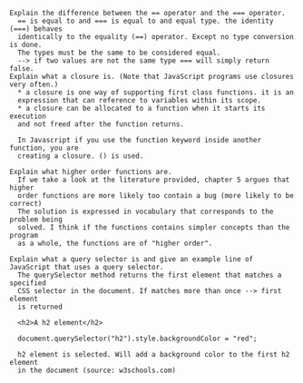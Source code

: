 
    Explain the difference between the == operator and the === operator.
      == is equal to and === is equal to and equal type. the identity (===) behaves
      identically to the equality (==) operator. Except no type conversion is done.
      The types must be the same to be considered equal.
      --> if two values are not the same type === will simply return false.
    Explain what a closure is. (Note that JavaScript programs use closures very often.)
      * a closure is one way of supporting first class functions. it is an
      expression that can reference to variables within its scope.
      * a closure can be allocated to a function when it starts its execution
      and not freed after the function returns.

      In Javascript if you use the function keyword inside another function, you are
      creating a closure. () is used.

    Explain what higher order functions are.
      If we take a look at the literature provided, chapter 5 argues that higher
      order functions are more likely too contain a bug (more likely to be correct)
      The solution is expressed in vocabulary that corresponds to the problem being
      solved. I think if the functions contains simpler concepts than the program
      as a whole, the functions are of "higher order".

    Explain what a query selector is and give an example line of JavaScript that uses a query selector.
      The querySelector method returns the first element that matches a specified
      CSS selector in the document. If matches more than once --> first element
      is returned

      <h2>A h2 element</h2>

      document.querySelector("h2").style.backgroundColor = "red";

      h2 element is selected. Will add a background color to the first h2 element
      in the document (source: w3schools.com)
